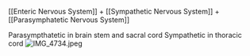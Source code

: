 [[Enteric Nervous System]] + [[Sympathetic Nervous System]] + [[Parasymphatetic Nervous System]]

Parasympthatetic in brain stem and sacral cord
Sympathetic in thoracic cord
![IMG_4734.jpeg](img_4734.jpeg)
